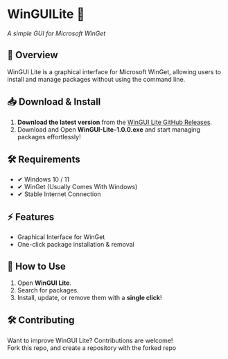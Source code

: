 # WinGUILite 🚀
*A simple GUI for Microsoft WinGet*  

## 🌟 Overview  
WinGUI Lite is a graphical interface for Microsoft WinGet, allowing users to install and manage packages without using the command line.  

## 📥 Download & Install  
1. **Download the latest version** from the [WinGUI Lite GitHub Releases](https://github.com/JimmyPla6z/WinGUILite/releases).  
2. Download and Open **WinGUI-Lite-1.0.0.exe** and start managing packages effortlessly!  

## 🛠 Requirements  
- ✔ Windows 10 / 11 
- ✔ WinGet (Usually Comes With Windows)
- ✔ Stable Internet Connection

## ⚡ Features  
- Graphical Interface for WinGet  
- One-click package installation & removal  

## 📝 How to Use  
1. Open **WinGUI Lite**.  
2. Search for packages.  
3. Install, update, or remove them with a **single click**!  

## 🛠 Contributing  
Want to improve WinGUI Lite? Contributions are welcome!  
Fork this repo, and create a repository with the forked repo
